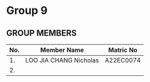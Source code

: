 # Group 9 
## GROUP MEMBERS
|No. | Member Name | Matric No|
|--|--|--|
|1. | LOO JIA CHANG Nicholas |A22EC0074|
|2. | | |
